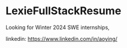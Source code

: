# LexieFullStackResume
Looking for Winter 2024 SWE internships, 

linkedin: https://www.linkedin.com/in/aoying/
